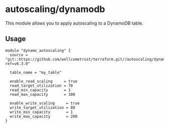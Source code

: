 # autoscaling/dynamodb

This module allows you to apply autoscaling to a DynamoDB table.

## Usage

```hcl
module "dynamo_autoscaling" {
  source = "git::https://github.com/wellcometrust/terraform.git//autoscaling/dynamodb?ref=v6.3.0"

  table_name = "my_table"

  enable_read_scaling     = true
  read_target_utilization = 70
  read_min_capacity       = 1
  read_max_capacity       = 100

  enable_write_scaling     = true
  write_target_utilization = 80
  write_min_capacity       = 1
  write_max_capacity       = 200
}
```
